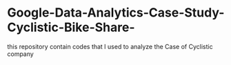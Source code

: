 # Google-Data-Analytics-Case-Study-Cyclistic-Bike-Share-
this repository contain codes that I used to analyze the Case of Cyclistic company 
